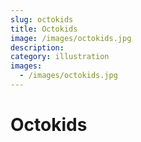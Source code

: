 ```yaml
---
slug: octokids
title: Octokids
image: /images/octokids.jpg
description:
category: illustration
images:
  - /images/octokids.jpg
---
```


# Octokids
